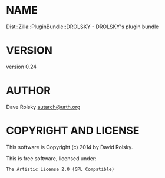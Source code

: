 # NAME

Dist::Zilla::PluginBundle::DROLSKY - DROLSKY's plugin bundle

# VERSION

version 0.24

# AUTHOR

Dave Rolsky <autarch@urth.org>

# COPYRIGHT AND LICENSE

This software is Copyright (c) 2014 by David Rolsky.

This is free software, licensed under:

    The Artistic License 2.0 (GPL Compatible)
